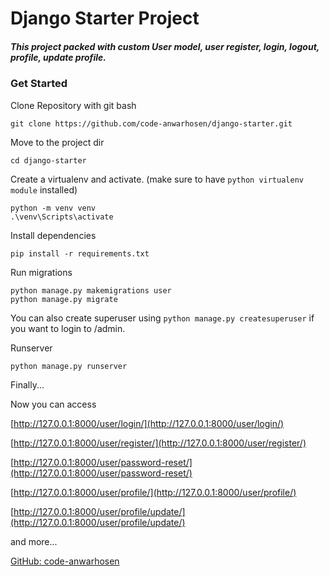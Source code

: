 # Django Starter Project

##### This project packed with custom User model, user register, login, logout, profile, update profile.

### **Get Started**

Clone Repository with git bash

```
git clone https://github.com/code-anwarhosen/django-starter.git
```

Move to the project dir

```
cd django-starter
```

Create a virtualenv and activate. (make sure to have `python virtualenv module` installed)

```
python -m venv venv
.\venv\Scripts\activate
```

Install dependencies

```
pip install -r requirements.txt
```

Run migrations

```
python manage.py makemigrations user
python manage.py migrate
```

You can also create superuser using `python manage.py createsuperuser` if you want to login to /admin.

Runserver

```
python manage.py runserver
```

Finally...

Now you can access

[http://127.0.0.1:8000/user/login/](http://127.0.0.1:8000/user/login/)

[http://127.0.0.1:8000/user/register/](http://127.0.0.1:8000/user/register/)

[http://127.0.0.1:8000/user/password-reset/](http://127.0.0.1:8000/user/password-reset/)

[http://127.0.0.1:8000/user/profile/](http://127.0.0.1:8000/user/profile/)

[http://127.0.0.1:8000/user/profile/update/](http://127.0.0.1:8000/user/profile/update/)

and more...

[GitHub: code-anwarhosen](https://github.com/code-anwarhosen)
